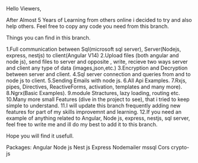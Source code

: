 Hello Viewers,

After Almost 5 Years of Learning from others online i decided to try and also help others.
Feel free to copy any code you need from this branch.

Things you can find in this branch.

1.Full communication between Sql(microsoft sql server), Server(Nodejs, express, nestjs) to client(Angular V14) 
2.Upload files (both angular and node js), send files to server and opposite , write, recieve two ways server and client any type of data (images,json,etc.)
3.Encryption and Decryption between server and client.
4.Sql server connection and queries from and to node js to client.
5.Sending Emails with node js.
6.All Api Examples.
7.Rxjs, pipes, Directives, ReactiveForms, activation, templates and many more).
8.Ngrx(Basic Examples).
9.module Stractures, lazy loading, routing etc.
10.Many more small Features (dive in the project to see), that i tried to keep simple to understand.
11.I will update this branch frequently adding new features for part of my skills improvemnt and learning. 
12.If you need an example of anything related to Angular, Node js, express, nestjs, sql server, feel free to write me and ill do my best to add it to this branch.

Hope you will find it usefull.

Packages:
Angular
Node js 
Nest js 
Express
Nodemailer
mssql
Cors
crypto-js



